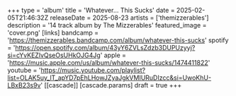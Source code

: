 +++
type = 'album'
title = 'Whatever... This Sucks'
date = 2025-02-05T21:46:32Z
releaseDate = 2025-08-23
artists = ['themizzerables']
description = '14 track album by The Mizzerables'
featured_image = 'cover.png'
[links]
    bandcamp = 'https://themizzerables.bandcamp.com/album/whatever-this-sucks'
    spotify = 'https://open.spotify.com/album/43yY6ZVLsZdzb3DUPUzyyj?si=cYvKEZlvQseOsUHkOJG4Jg'
    apple = 'https://music.apple.com/us/album/whatever-this-sucks/1474411822'
    youtube = 'https://music.youtube.com/playlist?list=OLAK5uy_lT_apYD7pEhLHowJZyaJgkVMIURuDIzcc&si=UwoKhU-LBxB23s9v'
[[cascade]]
    [cascade.params]
        draft = true
+++
